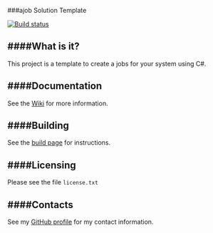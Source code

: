 ###ajob Solution Template

[![Build status](https://ci.appveyor.com/api/projects/status/oixw6xn3m1o3nxk5?svg=true)](https://ci.appveyor.com/project/dugooder/a-job)

####What is it?
---
This project is a template to create a jobs for your system using C#.

####Documentation
---
See the [Wiki](https://github.com/dugooder/a-job/wiki/) for more information. 

####Building
---
See the [build page](https://github.com/dugooder/a-job/wiki/Build) for instructions.

####Licensing
---
Please see the file ``license.txt``

####Contacts
---
See my [GitHub profile](https://github.com/dugooder) for my contact information.
